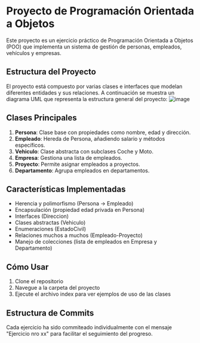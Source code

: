 # Proyecto de Programación Orientada a Objetos

Este proyecto es un ejercicio práctico de Programación Orientada a Objetos (POO) que implementa un sistema de gestión de personas, empleados, vehículos y empresas.

## Estructura del Proyecto

El proyecto está compuesto por varias clases e interfaces que modelan diferentes entidades y sus relaciones. A continuación se muestra un diagrama UML que representa la estructura general del proyecto:
![image](https://github.com/user-attachments/assets/6cfcae2d-9933-4686-af89-cc1544aa908c)


## Clases Principales

1. **Persona**: Clase base con propiedades como nombre, edad y dirección.
2. **Empleado**: Hereda de Persona, añadiendo salario y métodos específicos.
3. **Vehiculo**: Clase abstracta con subclases Coche y Moto.
4. **Empresa**: Gestiona una lista de empleados.
5. **Proyecto**: Permite asignar empleados a proyectos.
6. **Departamento**: Agrupa empleados en departamentos.

## Características Implementadas

- Herencia y polimorfismo (Persona -> Empleado)
- Encapsulación (propiedad edad privada en Persona)
- Interfaces (Direccion)
- Clases abstractas (Vehiculo)
- Enumeraciones (EstadoCivil)
- Relaciones muchos a muchos (Empleado-Proyecto)
- Manejo de colecciones (lista de empleados en Empresa y Departamento)

## Cómo Usar

1. Clone el repositorio
2. Navegue a la carpeta del proyecto
3. Ejecute el archivo index para ver ejemplos de uso de las clases

## Estructura de Commits

Cada ejercicio ha sido commiteado individualmente con el mensaje "Ejercicio nro xx" para facilitar el seguimiento del progreso.




